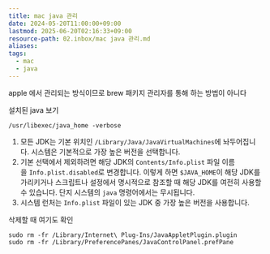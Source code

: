 ```yaml
---
title: mac java 관리
date: 2024-05-20T11:00:00+09:00
lastmod: 2025-06-20T02:16:33+09:00
resource-path: 02.inbox/mac java 관리.md
aliases: 
tags:
  - mac
  - java
---
```

apple 에서 관리되는 방식이므로 brew 패키지 관리자를 통해 하는 방법이 아니다


설치된 java 보기

```shell
/usr/libexec/java_home -verbose 
```

1. 모든 JDK는 기본 위치인 `/Library/Java/JavaVirtualMachines`에 놔두어집니다. 시스템은 기본적으로 가장 높은 버전을 선택합니다.
2. 기본 선택에서 제외하려면 해당 JDK의 `Contents/Info.plist` 파일 이름을 `Info.plist.disabled`로 변경합니다. 이렇게 하면 `$JAVA_HOME`이 해당 JDK를 가리키거나 스크립트나 설정에서 명시적으로 참조할 때 해당 JDK를 여전히 사용할 수 있습니다. 단지 시스템의 `java` 명령어에서는 무시됩니다.
3. 시스템 런처는 `Info.plist` 파일이 있는 JDK 중 가장 높은 버전을 사용합니다.



삭제할 때 여기도 확인

```shell
sudo rm -fr /Library/Internet\ Plug-Ins/JavaAppletPlugin.plugin 
sudo rm -fr /Library/PreferencePanes/JavaControlPanel.prefPane 
```